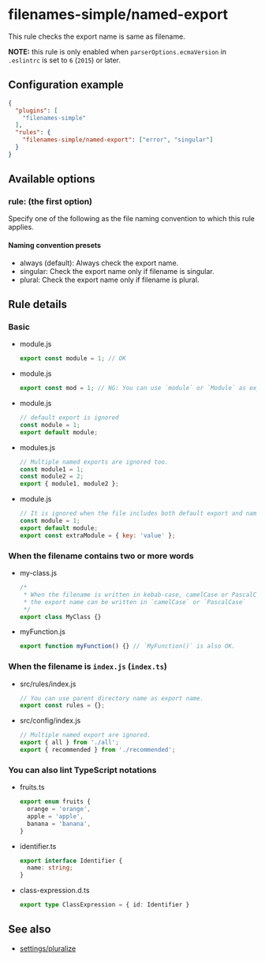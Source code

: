 # filenames-simple/named-export
This rule checks the export name is same as filename.

**NOTE:** this rule is only enabled when `parserOptions.ecmaVersion` in `.eslintrc` is set to `6` (`2015`) or later.

## Configuration example
```json
{
  "plugins": [
    "filenames-simple"
  ],
  "rules": {
    "filenames-simple/named-export": ["error", "singular"]
  }
}
```


## Available options
### rule: (the first option)
Specify one of the following as the file naming convention to which this rule applies.

#### Naming convention presets
* always (default): Always check the export name.
* singular: Check the export name only if filename is singular.
* plural: Check the export name only if filename is plural.


## Rule details
### Basic
* module.js
    ```javascript
    export const module = 1; // OK
    ```
* module.js
    ```javascript
    export const mod = 1; // NG: You can use `module` or `Module` as export name.
    ```

* module.js
    ```javascript
    // default export is ignored
    const module = 1;
    export default module;
    ```
* modules.js
    ```javascript
    // Multiple named exports are ignored too.
    const module1 = 1;
    const module2 = 2;
    export { module1, module2 };
    ```
* module.js
    ```javascript
    // It is ignored when the file includes both default export and named export.
    const module = 1;
    export default module;
    export const extraModule = { key: 'value' };
    ```

### When the filename contains two or more words
* my-class.js
    ```javascript
    /*
     * When the filename is written in kebab-case, camelCase or PascalCase,
     * the export name can be written in `camelCase` or `PascalCase`
     */
    export class MyClass {}
    ```
* myFunction.js
    ```javascript
    export function myFunction() {} // `MyFunction()` is also OK.
    ```

### When the filename is `index.js` (`index.ts`)
* src/rules/index.js
    ```javascript
    // You can use parent directory name as export name.
    export const rules = {};
    ```
* src/config/index.js
    ```javascript
    // Multiple named export are ignored.
    export { all } from './all';
    export { recommended } from './recommended';
    ```

### You can also lint TypeScript notations
* fruits.ts
    ```typescript
    export enum fruits {
      orange = 'orange',
      apple = 'apple',
      banana = 'banana',
    }
    ```
* identifier.ts
    ```typescript
    export interface Identifier {
      name: string;
    }
    ```
* class-expression.d.ts
    ```typescript
    export type ClassExpression = { id: Identifier }
    ```

## See also
* [settings/pluralize](../settings/pluralize.md)
